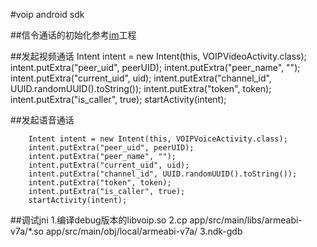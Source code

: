 #voip android sdk

##信令通话的初始化参考[im](https://github.com/GoBelieveIO/im_android)工程

##发起视频通话
        Intent intent = new Intent(this, VOIPVideoActivity.class);
        intent.putExtra("peer_uid", peerUID);
        intent.putExtra("peer_name", "");
        intent.putExtra("current_uid", uid);
        intent.putExtra("channel_id", UUID.randomUUID().toString());
        intent.putExtra("token", token);
        intent.putExtra("is_caller", true);
        startActivity(intent);

##发起语音通话

        Intent intent = new Intent(this, VOIPVoiceActivity.class);
        intent.putExtra("peer_uid", peerUID);
        intent.putExtra("peer_name", "");
        intent.putExtra("current_uid", uid);
        intent.putExtra("channel_id", UUID.randomUUID().toString());
        intent.putExtra("token", token);
        intent.putExtra("is_caller", true);
        startActivity(intent);


##调试jni
1.编译debug版本的libvoip.so
2.cp app/src/main/libs/armeabi-v7a/*.so app/src/main/obj/local/armeabi-v7a/
3.ndk-gdb
